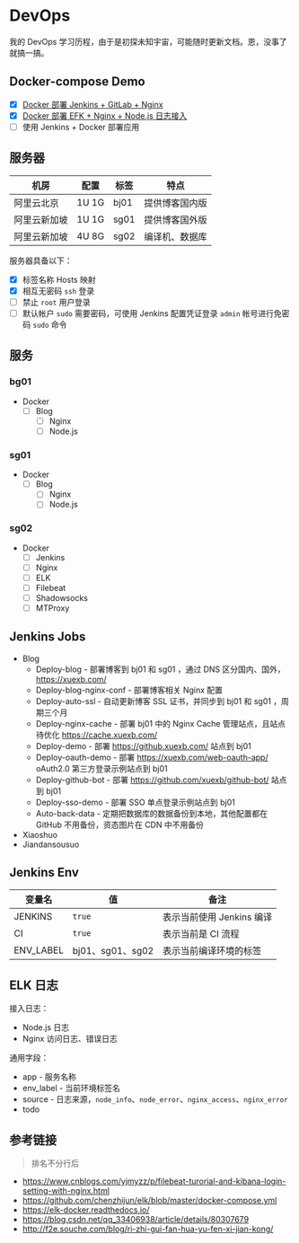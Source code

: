 # DevOps
我的 DevOps 学习历程，由于是初探未知宇宙，可能随时更新文档。恩，没事了就搞一搞。

## Docker-compose Demo

- [x] [Docker 部署 Jenkins + GitLab + Nginx](./jenkins-gitlab-nginx)
- [x] [Docker 部署 EFK + Nginx + Node.js 日志接入](./elasticsearch-fluentd-kiabana-nginx-node)
- [ ] 使用 Jenkins + Docker 部署应用

## 服务器

机房 | 配置 | 标签 | 特点
--- | --- | --- | ---
阿里云北京 | 1U 1G | bj01 | 提供博客国内版
阿里云新加坡 | 1U 1G | sg01 | 提供博客国外版
阿里云新加坡 | 4U 8G | sg02 | 编译机、数据库

服务器具备以下：

- [x] 标签名称 Hosts 映射
- [x] 相互无密码 `ssh` 登录
- [ ] 禁止 `root` 用户登录
- [ ] 默认帐户 `sudo` 需要密码，可使用 Jenkins 配置凭证登录 `admin` 帐号进行免密码 `sudo` 命令

## 服务

### bg01
- Docker
    - [ ] Blog
        - [ ] Nginx
        - [ ] Node.js

### sg01
- Docker
    - [ ] Blog
        - [ ] Nginx
        - [ ] Node.js

### sg02

- Docker
    - [ ] Jenkins
    - [ ] Nginx
    - [ ] ELK
    - [ ] Filebeat
    - [ ] Shadowsocks
    - [ ] MTProxy

## Jenkins Jobs

- Blog
    - Deploy-blog - 部署博客到 bj01 和 sg01 ，通过 DNS 区分国内、国外，<https://xuexb.com/>
    - Deploy-blog-nginx-conf - 部署博客相关 Nginx 配置
    - Deploy-auto-ssl - 自动更新博客 SSL 证书，并同步到 bj01 和 sg01 ，周期三个月
    - Deploy-nginx-cache - 部署 bj01 中的 Nginx Cache 管理站点，且站点待优化 <https://cache.xuexb.com/>
    - Deploy-demo - 部署 <https://github.xuexb.com/> 站点到 bj01
    - Deploy-oauth-demo - 部署 <https://xuexb.com/web-oauth-app/> oAuth2.0 第三方登录示例站点到 bj01
    - Deploy-github-bot - 部署 <https://github.com/xuexb/github-bot/> 站点到 bj01
    - Deploy-sso-demo - 部署 SSO 单点登录示例站点到 bj01
    - Auto-back-data - 定期把数据库的数据备份到本地，其他配置都在 GitHub 不用备份，资态图片在 CDN 中不用备份
- Xiaoshuo
- Jiandansousuo

## Jenkins Env

变量名 | 值 | 备注
--- | --- | ---
JENKINS | `true` | 表示当前使用 Jenkins 编译
CI | `true` | 表示当前是 CI 流程
ENV_LABEL | bj01、sg01、sg02 | 表示当前编译环境的标签

## ELK 日志

接入日志：

- Node.js 日志
- Nginx 访问日志、错误日志

通用字段：

- app - 服务名称
- env_label - 当前环境标签名
- source - 日志来源，`node_info`、`node_error`、`nginx_access`、`nginx_error`
- todo

## 参考链接

> 排名不分行后

- <https://www.cnblogs.com/yjmyzz/p/filebeat-turorial-and-kibana-login-setting-with-nginx.html>
- <https://github.com/chenzhijun/elk/blob/master/docker-compose.yml>
- <https://elk-docker.readthedocs.io/>
- <https://blog.csdn.net/qq_33406938/article/details/80307679>
- <http://f2e.souche.com/blog/ri-zhi-gui-fan-hua-yu-fen-xi-jian-kong/>
